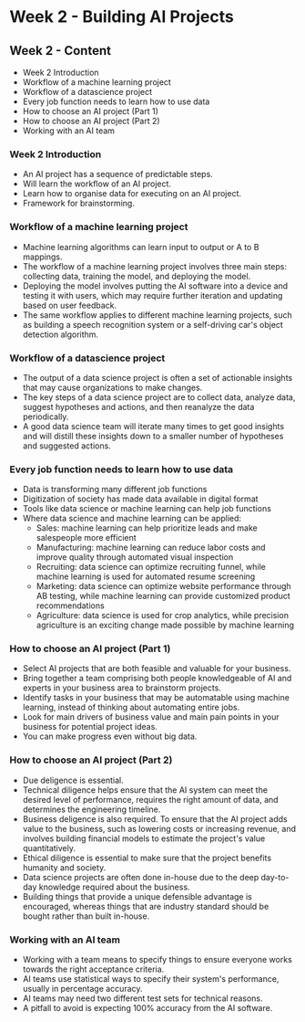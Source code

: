 # Week 2 - Building AI Projects

## Week 2 - Content

- Week 2 Introduction
- Workflow of a machine learning project
- Workflow of a datascience project
- Every job function needs to learn how to use data
- How to choose an AI project (Part 1)
- How to choose an AI project (Part 2)
- Working with an AI team

### Week 2 Introduction

- An AI project has a sequence of predictable steps.
- Will learn the workflow of an AI project.
- Learn how to organise data for executing on an AI project.
- Framework for brainstorming.

### Workflow of a machine learning project

- Machine learning algorithms can learn input to output or A to B mappings.
- The workflow of a machine learning project involves three main steps: collecting data, training the model, and deploying the model.
- Deploying the model involves putting the AI software into a device and testing it with users, which may require further iteration and updating based on user feedback.
- The same workflow applies to different machine learning projects, such as building a speech recognition system or a self-driving car's object detection algorithm.

### Workflow of a datascience project

- The output of a data science project is often a set of actionable insights that may cause organizations to make changes.
- The key steps of a data science project are to collect data, analyze data, suggest hypotheses and actions, and then reanalyze the data periodically.
- A good data science team will iterate many times to get good insights and will distill these insights down to a smaller number of hypotheses and suggested actions.

### Every job function needs to learn how to use data

- Data is transforming many different job functions
- Digitization of society has made data available in digital format
- Tools like data science or machine learning can help job functions
- Where data science and machine learning can be applied:
    - Sales: machine learning can help prioritize leads and make salespeople more efficient
    - Manufacturing: machine learning can reduce labor costs and improve quality through automated visual inspection
    - Recruiting: data science can optimize recruiting funnel, while machine learning is used for automated resume screening
    - Marketing: data science can optimize website performance through AB testing, while machine learning can provide customized product recommendations
    - Agriculture: data science is used for crop analytics, while precision agriculture is an exciting change made possible by machine learning

### How to choose an AI project (Part 1)

- Select AI projects that are both feasible and valuable for your business.
- Bring together a team comprising both people knowledgeable of AI and experts in your business area to brainstorm projects.
- Identify tasks in your business that may be automatable using machine learning, instead of thinking about automating entire jobs.
- Look for main drivers of business value and main pain points in your business for potential project ideas.
- You can make progress even without big data.

### How to choose an AI project (Part 2)

- Due deligence is essential.
- Technical diligence helps ensure that the AI system can meet the desired level of performance, requires the right amount of data, and determines the engineering timeline.
- Business deligence is also required. To ensure that the AI project adds value to the business, such as lowering costs or increasing revenue, and involves building financial models to estimate the project's value quantitatively.
- Ethical diligence is essential to make sure that the project benefits humanity and society.
- Data science projects are often done in-house due to the deep day-to-day knowledge required about the business.
- Building things that provide a unique defensible advantage is encouraged, whereas things that are industry standard should be bought rather than built in-house.

### Working with an AI team

- Working with a team means to specify things to ensure everyone works towards the right acceptance criteria.
- AI teams use statistical ways to specify their system's performance, usually in percentage accuracy.
- AI teams may need two different test sets for technical reasons.
- A pitfall to avoid is expecting 100% accuracy from the AI software.